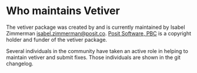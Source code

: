 # Who maintains Vetiver

The vetiver package was created by and is currently maintained by Isabel Zimmerman <isabel.zimmerman@posit.co>. [Posit Software, PBC](https://posit.co/products/open-source/) is a copyright holder and funder of the vetiver package.

Several individuals in the community have taken an active role in helping to maintain vetiver and submit fixes. Those individuals are shown in the git changelog.
